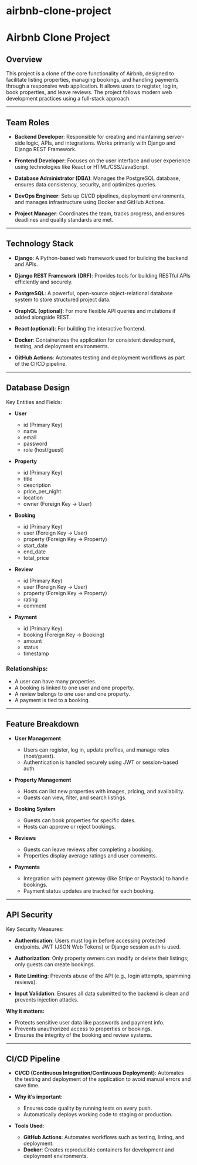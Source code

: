 # airbnb-clone-project
# Airbnb Clone Project

## Overview

This project is a clone of the core functionality of Airbnb, designed to facilitate listing properties, managing bookings, and handling payments through a responsive web application. It allows users to register, log in, book properties, and leave reviews. The project follows modern web development practices using a full-stack approach.

---

## Team Roles

- **Backend Developer**: Responsible for creating and maintaining server-side logic, APIs, and integrations. Works primarily with Django and Django REST Framework.

- **Frontend Developer**: Focuses on the user interface and user experience using technologies like React or HTML/CSS/JavaScript.

- **Database Administrator (DBA)**: Manages the PostgreSQL database, ensures data consistency, security, and optimizes queries.

- **DevOps Engineer**: Sets up CI/CD pipelines, deployment environments, and manages infrastructure using Docker and GitHub Actions.

- **Project Manager**: Coordinates the team, tracks progress, and ensures deadlines and quality standards are met.

---

## Technology Stack

- **Django**: A Python-based web framework used for building the backend and APIs.

- **Django REST Framework (DRF)**: Provides tools for building RESTful APIs efficiently and securely.

- **PostgreSQL**: A powerful, open-source object-relational database system to store structured project data.

- **GraphQL (optional)**: For more flexible API queries and mutations if added alongside REST.

- **React (optional)**: For building the interactive frontend.

- **Docker**: Containerizes the application for consistent development, testing, and deployment environments.

- **GitHub Actions**: Automates testing and deployment workflows as part of the CI/CD pipeline.

---

## Database Design

Key Entities and Fields:

- **User**
  - id (Primary Key)
  - name
  - email
  - password
  - role (host/guest)

- **Property**
  - id (Primary Key)
  - title
  - description
  - price_per_night
  - location
  - owner (Foreign Key → User)

- **Booking**
  - id (Primary Key)
  - user (Foreign Key → User)
  - property (Foreign Key → Property)
  - start_date
  - end_date
  - total_price

- **Review**
  - id (Primary Key)
  - user (Foreign Key → User)
  - property (Foreign Key → Property)
  - rating
  - comment

- **Payment**
  - id (Primary Key)
  - booking (Foreign Key → Booking)
  - amount
  - status
  - timestamp

### Relationships:
- A user can have many properties.
- A booking is linked to one user and one property.
- A review belongs to one user and one property.
- A payment is tied to a booking.

---

## Feature Breakdown

- **User Management**
  - Users can register, log in, update profiles, and manage roles (host/guest).
  - Authentication is handled securely using JWT or session-based auth.

- **Property Management**
  - Hosts can list new properties with images, pricing, and availability.
  - Guests can view, filter, and search listings.

- **Booking System**
  - Guests can book properties for specific dates.
  - Hosts can approve or reject bookings.

- **Reviews**
  - Guests can leave reviews after completing a booking.
  - Properties display average ratings and user comments.

- **Payments**
  - Integration with payment gateway (like Stripe or Paystack) to handle bookings.
  - Payment status updates are tracked for each booking.

---

## API Security

Key Security Measures:

- **Authentication**: Users must log in before accessing protected endpoints. JWT (JSON Web Tokens) or Django session auth is used.

- **Authorization**: Only property owners can modify or delete their listings; only guests can create bookings.

- **Rate Limiting**: Prevents abuse of the API (e.g., login attempts, spamming reviews).

- **Input Validation**: Ensures all data submitted to the backend is clean and prevents injection attacks.

**Why it matters:**

- Protects sensitive user data like passwords and payment info.
- Prevents unauthorized access to properties or bookings.
- Ensures the integrity of the booking and review systems.

---

## CI/CD Pipeline

- **CI/CD (Continuous Integration/Continuous Deployment)**: Automates the testing and deployment of the application to avoid manual errors and save time.

- **Why it’s important**:
  - Ensures code quality by running tests on every push.
  - Automatically deploys working code to staging or production.

- **Tools Used**:
  - **GitHub Actions**: Automates workflows such as testing, linting, and deployment.
  - **Docker**: Creates reproducible containers for development and deployment environments.


